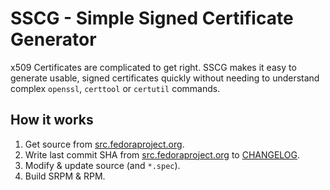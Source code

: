 # SSCG - Simple Signed Certificate Generator

x509 Certificates are complicated to get right. SSCG makes it easy to generate usable, signed certificates quickly without needing to understand complex `openssl`, `certtool` or `certutil` commands.

## How it works

1. Get source from [src.fedoraproject.org](https://src.fedoraproject.org/rpms/sscg).
2. Write last commit SHA from [src.fedoraproject.org](https://src.fedoraproject.org/rpms/sscg) to [CHANGELOG](CHANGELOG).
3. Modify & update source (and `*.spec`).
4. Build SRPM & RPM.
